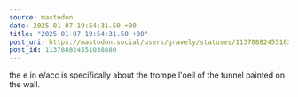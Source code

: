 ```yaml
---
source: mastodon
date: 2025-01-07 19:54:31.50 +00
title: "2025-01-07 19:54:31.50 +00"
post_uri: https://mastodon.social/users/gravely/statuses/113788824551038880
post_id: 113788824551038880
---
```

the e in e/acc is specifically about the trompe l'oeil of the tunnel painted on the wall.


